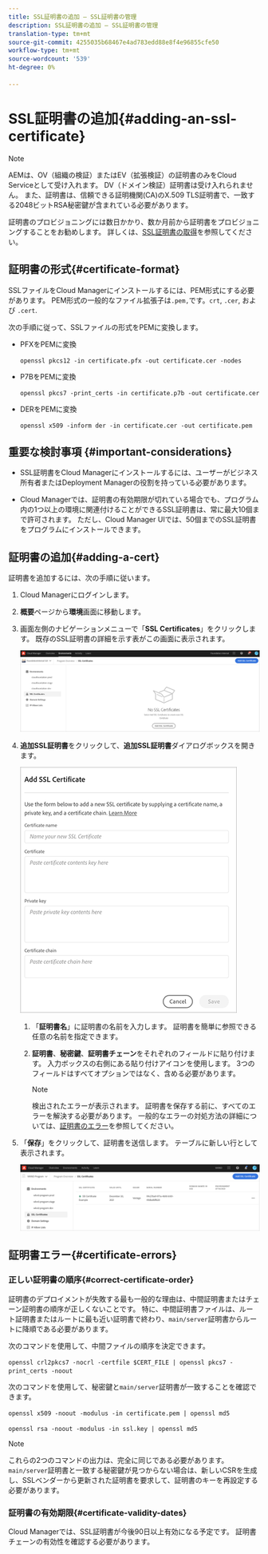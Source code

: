 ```yaml
---
title: SSL証明書の追加 — SSL証明書の管理
description: SSL証明書の追加 — SSL証明書の管理
translation-type: tm+mt
source-git-commit: 4255035b68467e4ad783edd88e8f4e96855cfe50
workflow-type: tm+mt
source-wordcount: '539'
ht-degree: 0%

---
```



# SSL証明書の追加{#adding-an-ssl-certificate}

>[!NOTE]
>AEMは、OV（組織の検証）またはEV（拡張検証）の証明書のみをCloud Serviceとして受け入れます。 DV（ドメイン検証）証明書は受け入れられません。 また、証明書は、信頼できる証明機関(CA)のX.509 TLS証明書で、一致する2048ビットRSA秘密鍵が含まれている必要があります。

証明書のプロビジョニングには数日かかり、数か月前から証明書をプロビジョニングすることをお勧めします。 詳しくは、[SSL証明書の取得](/help/implementing/cloud-manager/managing-ssl-certifications/get-ssl-certificate.md)を参照してください。

## 証明書の形式{#certificate-format}

SSLファイルをCloud Managerにインストールするには、PEM形式にする必要があります。 PEM形式の一般的なファイル拡張子は`.pem,`です。`crt`, `.cer`, および `.cert`.

次の手順に従って、SSLファイルの形式をPEMに変換します。

* PFXをPEMに変換

   `openssl pkcs12 -in certificate.pfx -out certificate.cer -nodes`

* P7BをPEMに変換

   `openssl pkcs7 -print_certs -in certificate.p7b -out certificate.cer`

* DERをPEMに変換

   `openssl x509 -inform der -in certificate.cer -out certificate.pem`

## 重要な検討事項 {#important-considerations}

* SSL証明書をCloud Managerにインストールするには、ユーザーがビジネス所有者またはDeployment Managerの役割を持っている必要があります。

* Cloud Managerでは、証明書の有効期限が切れている場合でも、プログラム内の1つ以上の環境に関連付けることができるSSL証明書は、常に最大10個まで許可されます。 ただし、Cloud Manager UIでは、50個までのSSL証明書をプログラムにインストールできます。

## 証明書の追加{#adding-a-cert}

証明書を追加するには、次の手順に従います。

1. Cloud Managerにログインします。
1. **概要**&#x200B;ページから&#x200B;**環境**&#x200B;画面に移動します。
1. 画面左側のナビゲーションメニューで「**SSL Certificates**」をクリックします。 既存のSSL証明書の詳細を示す表がこの画面に表示されます。

   ![](/help/implementing/cloud-manager/assets/ssl/ssl-cert-1.png)

1. **追加SSL証明書**&#x200B;をクリックして、**追加SSL証明書**&#x200B;ダイアログボックスを開きます。

   ![](/help/implementing/cloud-manager/assets/ssl/ssl-cert-02.png)

   1. 「**証明書名**」に証明書の名前を入力します。 証明書を簡単に参照できる任意の名前を指定できます。
   1. **証明書**、**秘密鍵**、**証明書チェーン**をそれぞれのフィールドに貼り付けます。 入力ボックスの右側にある貼り付けアイコンを使用します。
3つのフィールドはすべてオプションではなく、含める必要があります。

      >[!NOTE]
      >検出されたエラーが表示されます。 証明書を保存する前に、すべてのエラーを解決する必要があります。 一般的なエラーの対処方法の詳細については、[証明書のエラー](#certificate-errors)を参照してください。

1. 「**保存**」をクリックして、証明書を送信します。 テーブルに新しい行として表示されます。

   ![](/help/implementing/cloud-manager/assets/ssl/ssl-cert-3.png)

## 証明書エラー{#certificate-errors}

### 正しい証明書の順序{#correct-certificate-order}

証明書のデプロイメントが失敗する最も一般的な理由は、中間証明書またはチェーン証明書の順序が正しくないことです。 特に、中間証明書ファイルは、ルート証明書またはルートに最も近い証明書で終わり、`main/server`証明書からルートに降順である必要があります。

次のコマンドを使用して、中間ファイルの順序を決定できます。

`openssl crl2pkcs7 -nocrl -certfile $CERT_FILE | openssl pkcs7 -print_certs -noout`

次のコマンドを使用して、秘密鍵と`main/server`証明書が一致することを確認できます。

`openssl x509 -noout -modulus -in certificate.pem | openssl md5`

`openssl rsa -noout -modulus -in ssl.key | openssl md5`

>[!NOTE]
>これらの2つのコマンドの出力は、完全に同じである必要があります。 `main/server`証明書と一致する秘密鍵が見つからない場合は、新しいCSRを生成し、SSLベンダーから更新された証明書を要求して、証明書のキーを再設定する必要があります。

### 証明書の有効期限{#certificate-validity-dates}

Cloud Managerでは、SSL証明書が今後90日以上有効になる予定です。 証明書チェーンの有効性を確認する必要があります。
